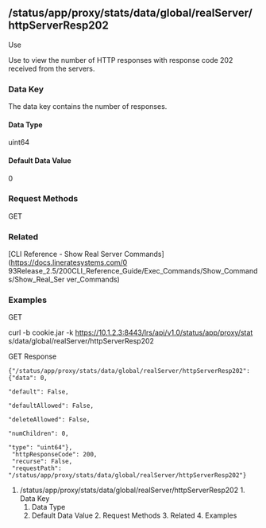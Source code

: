 ## /status/app/proxy/stats/data/global/realServer/httpServerResp202

Use

Use to view the number of HTTP responses with response code 202 received from
the servers.

### Data Key

The data key contains the number of responses.

#### Data Type

uint64

#### Default Data Value

0

### Request Methods

GET

### Related

[CLI Reference - Show Real Server Commands](https://docs.lineratesystems.com/0
93Release_2.5/200CLI_Reference_Guide/Exec_Commands/Show_Commands/Show_Real_Ser
ver_Commands)

### Examples

GET

curl -b cookie.jar -k https://10.1.2.3:8443/lrs/api/v1.0/status/app/proxy/stat
s/data/global/realServer/httpServerResp202

GET Response

    
    {"/status/app/proxy/stats/data/global/realServer/httpServerResp202": {"data": 0,
                                                                           "default": False,
                                                                           "defaultAllowed": False,
                                                                           "deleteAllowed": False,
                                                                           "numChildren": 0,
                                                                           "type": "uint64"},
     "httpResponseCode": 200,
     "recurse": False,
     "requestPath": "/status/app/proxy/stats/data/global/realServer/httpServerResp202"}
    

  1. /status/app/proxy/stats/data/global/realServer/httpServerResp202
    1. Data Key
      1. Data Type
      2. Default Data Value
    2. Request Methods
    3. Related
    4. Examples

